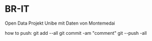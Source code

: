 BR-IT
=====

Open Data Projekt Unibe mit Daten von Montemedai


how to push:
git add --all
git commit -am "comment"
git --push -all
